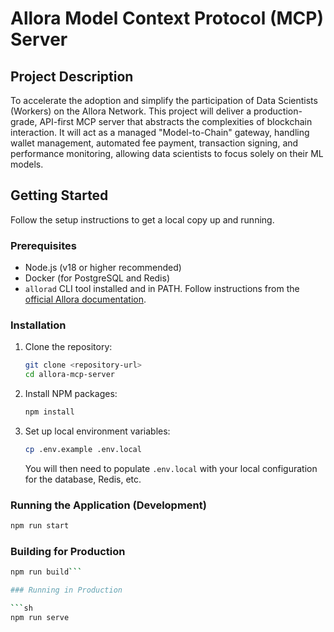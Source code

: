 # Allora Model Context Protocol (MCP) Server

## Project Description
To accelerate the adoption and simplify the participation of Data Scientists (Workers) on the Allora Network. This project will deliver a production-grade, API-first MCP server that abstracts the complexities of blockchain interaction. It will act as a managed "Model-to-Chain" gateway, handling wallet management, automated fee payment, transaction signing, and performance monitoring, allowing data scientists to focus solely on their ML models.

## Getting Started

Follow the setup instructions to get a local copy up and running.

### Prerequisites

*   Node.js (v18 or higher recommended)
*   Docker (for PostgreSQL and Redis)
*   `allorad` CLI tool installed and in PATH. Follow instructions from the [official Allora documentation](https://docs.allora.network/devs/get-started/cli).

### Installation

1.  Clone the repository:
    ```sh
    git clone <repository-url>
    cd allora-mcp-server
    ```
2.  Install NPM packages:
    ```sh
    npm install
    ```
3.  Set up local environment variables:
    ```sh
    cp .env.example .env.local
    ```
    You will then need to populate `.env.local` with your local configuration for the database, Redis, etc.

### Running the Application (Development)

```sh
npm run start
```

### Building for Production

```sh
npm run build```

### Running in Production

```sh
npm run serve
```